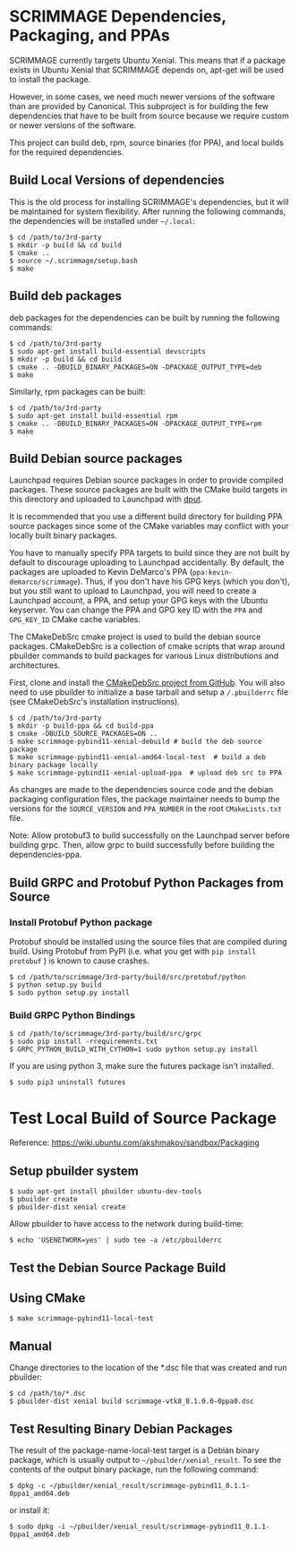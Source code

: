 # SCRIMMAGE Dependencies, Packaging, and PPAs

SCRIMMAGE currently targets Ubuntu Xenial. This means that if a package exists
in Ubuntu Xenial that SCRIMMAGE depends on, apt-get will be used to install the
package.

However, in some cases, we need much newer versions of the software than are
provided by Canonical. This subproject is for building the few dependencies
that have to be built from source because we require custom or newer versions
of the software.

This project can build deb, rpm, source binaries (for PPA), and local builds
for the required dependencies.

## Build Local Versions of dependencies

This is the old process for installing SCRIMMAGE's dependencies, but it will be
maintained for system flexibility. After running the following commands, the
dependencies will be installed under `~/.local`:

    $ cd /path/to/3rd-party
    $ mkdir -p build && cd build
    $ cmake ..
    $ source ~/.scrimmage/setup.bash
    $ make

## Build deb packages

deb packages for the dependencies can be built by running the following
commands:

    $ cd /path/to/3rd-party
    $ sudo apt-get install build-essential devscripts
    $ mkdir -p build && cd build
    $ cmake .. -DBUILD_BINARY_PACKAGES=ON -DPACKAGE_OUTPUT_TYPE=deb
    $ make

Similarly, rpm packages can be built:

    $ cd /path/to/3rd-party
    $ sudo apt-get install build-essential rpm
    $ cmake .. -DBUILD_BINARY_PACKAGES=ON -DPACKAGE_OUTPUT_TYPE=rpm
    $ make

## Build Debian source packages

Launchpad requires Debian source packages in order to provide compiled
packages. These source packages are built with the CMake build targets in this
directory and uploaded to Launchpad with
[dput](http://manpages.ubuntu.com/manpages/xenial/man1/dput.1.html).

It is recommended that you use a different build directory for building PPA
source packages since some of the CMake variables may conflict with your
locally built binary packages.

You have to manually specify PPA targets to build since they are not
built by default to discourage uploading to Launchpad accidentally. By default,
the packages are uploaded to Kevin DeMarco's PPA
(`ppa:kevin-demarco/scrimmage`). Thus, if you don't have his GPG keys (which you
don't), but you still want to upload to Launchpad, you will need to create a
Launchpad account, a PPA, and setup your GPG keys with the Ubuntu
keyserver. You can change the PPA and GPG key ID with the `PPA` and
`GPG_KEY_ID` CMake cache variables.

The CMakeDebSrc cmake project is used to build the debian source
packages. CMakeDebSrc is a collection of cmake scripts that wrap around
pbuilder commands to build packages for various Linux distributions and
architectures.

First, clone and install the [CMakeDebSrc project from
GitHub](https://github.com/SyllogismRXS/CMakeDebSrc). You will also need to use
pbuilder to initialize a base tarball and setup a `/.pbuilderrc` file (see
CMakeDebSrc's installation instructions).

    $ cd /path/to/3rd-party
    $ mkdir -p build-ppa && cd build-ppa
    $ cmake -DBUILD_SOURCE_PACKAGES=ON ..
    $ make scrimmage-pybind11-xenial-debuild # build the deb source package
    $ make scrimmage-pybind11-xenial-amd64-local-test  # build a deb binary package locally
    $ make scrimmage-pybind11-xenial-upload-ppa  # upload deb src to PPA

As changes are made to the dependencies source code and the debian packaging
configuration files, the package maintainer needs to bump the versions for the
`SOURCE_VERSION` and `PPA_NUMBER` in the root `CMakeLists.txt` file.

Note: Allow protobuf3 to build successfully on the Launchpad server before
building grpc. Then, allow grpc to build successfully before building the
dependencies-ppa.

## Build GRPC and Protobuf Python Packages from Source

### Install Protobuf Python package

Protobuf should be installed using the source files that are compiled during
build. Using Protobuf from PyPI (i.e. what you get with `pip install protobuf`
) is known to cause crashes.

    $ cd /path/to/scrimmage/3rd-party/build/src/protobuf/python
    $ python setup.py build
    $ sudo python setup.py install

### Build GRPC Python Bindings

    $ cd /path/to/scrimmage/3rd-party/build/src/grpc
    $ sudo pip install -rrequirements.txt
    $ GRPC_PYTHON_BUILD_WITH_CYTHON=1 sudo python setup.py install

If you are using python 3, make sure the futures package isn't installed.

    $ sudo pip3 uninstall futures

# Test Local Build of Source Package

Reference: https://wiki.ubuntu.com/akshmakov/sandbox/Packaging

## Setup pbuilder system

    $ sudo apt-get install pbuilder ubuntu-dev-tools
    $ pbuilder create
    $ pbuilder-dist xenial create

Allow pbuilder to have access to the network during build-time:

    $ echo 'USENETWORK=yes' | sudo tee -a /etc/pbuilderrc

## Test the Debian Source Package Build

## Using CMake

    $ make scrimmage-pybind11-local-test

## Manual

Change directories to the location of the *.dsc file that was created and run
pbuilder:

    $ cd /path/to/*.dsc
    $ pbuilder-dist xenial build scrimmage-vtk8_8.1.0.0-0ppa0.dsc

## Test Resulting Binary Debian Packages

The result of the package-name-local-test target is a Debian binary package,
which is usually output to `~/pbuilder/xenial_result`. To see the contents of
the output binary package, run the following command:

    $ dpkg -c ~/pbuilder/xenial_result/scrimmage-pybind11_0.1.1-0ppa1_amd64.deb

or install it:

    $ sudo dpkg -i ~/pbuilder/xenial_result/scrimmage-pybind11_0.1.1-0ppa1_amd64.deb
